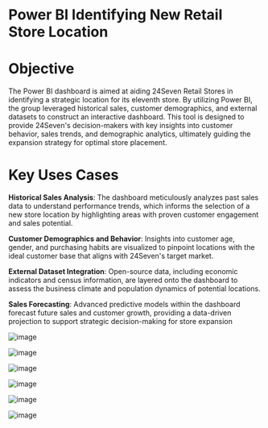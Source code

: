 # Power BI Identifying New Retail Store Location

# Objective

The Power BI dashboard is aimed at aiding 24Seven Retail Stores in identifying a strategic location for its eleventh store. By utilizing Power BI, the group leveraged historical sales, customer demographics, and external datasets to construct an interactive dashboard. This tool is designed to provide 24Seven's decision-makers with key insights into customer behavior, sales trends, and demographic analytics, ultimately guiding the expansion strategy for optimal store placement.

# Key Uses Cases

**Historical Sales Analysis**: The dashboard meticulously analyzes past sales data to understand performance trends, which informs the selection of a new store location by highlighting areas with proven customer engagement and sales potential.

**Customer Demographics and Behavior**: Insights into customer age, gender, and purchasing habits are visualized to pinpoint locations with the ideal customer base that aligns with 24Seven's target market.

**External Dataset Integration**: Open-source data, including economic indicators and census information, are layered onto the dashboard to assess the business climate and population dynamics of potential locations.

**Sales Forecasting**: Advanced predictive models within the dashboard forecast future sales and customer growth, providing a data-driven projection to support strategic decision-making for store expansion



![image](https://github.com/TashfeenAhmed12/Dashboard-Visualizations-and-Analytics/assets/76031323/25ec255b-e0b6-419a-a4fe-dfd8b29fa853)

![image](https://github.com/TashfeenAhmed12/Dashboard-Visualizations-and-Analytics/assets/76031323/9810c6b9-1272-4745-9085-5b85b3ef41e9)

![image](https://github.com/TashfeenAhmed12/Dashboard-Visualizations-and-Analytics/assets/76031323/23756a14-abc3-445c-949c-7f90255abe0d)

![image](https://github.com/TashfeenAhmed12/Dashboard-Visualizations-and-Analytics/assets/76031323/7c6096d7-8e40-4823-ae63-6eca0ff90865)

![image](https://github.com/TashfeenAhmed12/Dashboard-Visualizations-and-Analytics/assets/76031323/5e1c45bb-7f77-4c23-ab9d-09bb3c2e999c)

![image](https://github.com/TashfeenAhmed12/Dashboard-Visualizations-and-Analytics/assets/76031323/60cb4904-4e14-4aa5-b6a4-5471a859de14)


